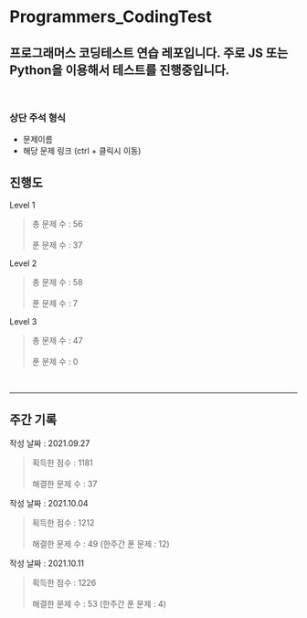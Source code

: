 # Programmers_CodingTest

## 프로그래머스 코딩테스트 연습 레포입니다. 주로 JS 또는 Python을 이용해서 테스트를 진행중입니다.

</br>

### 상단 주석 형식

- 문제이름
- 해당 문제 링크 (ctrl + 클릭시 이동)
  </br>

## 진행도

Level 1

> 총 문제 수 : 56
> </br></br>
> 푼 문제 수 : 37

Level 2

> 총 문제 수 : 58
> </br></br>
> 푼 문제 수 : 7

Level 3

> 총 문제 수 : 47
> </br></br>
> 푼 문제 수 : 0

<br/>

---

## 주간 기록

작성 날짜 : 2021.09.27
<br/>

> 획득한 점수 : 1181
> <br/><br/>
> 해결한 문제 수 : 37

작성 날짜 : 2021.10.04
<br/>

> 획득한 점수 : 1212
> <br/><br/>
> 해결한 문제 수 : 49 (한주간 푼 문제 : 12)

작성 날짜 : 2021.10.11
<br/>

> 획득한 점수 : 1226
> <br/><br/>
> 해결한 문제 수 : 53 (한주간 푼 문제 : 4)

